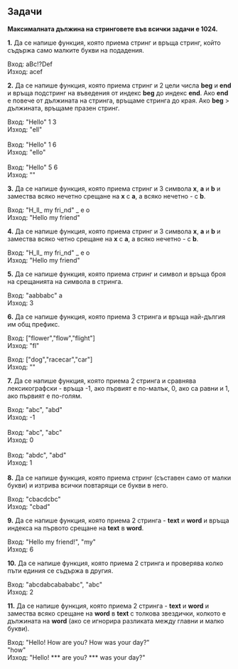 
## Задачи

**Максималната дължина на стринговете във всички задачи е 1024.**

**1.** Да се напише функция, която приема стринг и връща стринг, който съдържа само малките букви на подадения. <br />

Вход: aBc!?Def<br />
Изход: acef<br />

**2.** Да се напише функция, която приема стринг и 2 цели числа **beg** и **end** и връща подстринг на въведения от индекс **beg** до индекс **end**. Ако **end** е повече от дължината на стринга, връщаме стринга до края. Ако **beg** > дължината, връщаме празен стринг.<br />

Вход: "Hello" 1 3<br />
Изход: "ell"<br />
<br />
Вход: "Hello" 1 6<br />
Изход: "ello"<br />
<br />
Вход: "Hello" 5 6 <br />
Изход: ""<br />

**3.** Да се напише функция, която приема стринг и 3 символа **x**, **a** и **b** и замества всяко нечетно срещане на **x** с **a**, а всяко нечетно - с **b**.<br />

Вход: "H_ll_ my fri_nd" _ e o<br />
Изход: "Hello my friend"<br />

**4.** Да се напише функция, която приема стринг и 3 символа **x**, **a** и **b** и замества всяко четно срещане на **x** с **a**, а всяко нечетно - с **b**.<br />

Вход: "H_ll_ my fri_nd" _ e o<br />
Изход: "Hello my friend"<br />

**5.** Да се напише функция, която приема стринг и символ и връща броя на срещанията на символа в стринга.<br />

Вход: "aabbabc" a<br />
Изход: 3<br />

**6.**  Да се напише функция, която приема 3 стринга и връща най-дългия им общ префикс.<br />

Вход: ["flower","flow","flight"]<br />
Изход: "fl"<br />

Вход: ["dog","racecar","car"]<br />
Изход: ""<br />

**7.** Да се напише функция, която приема 2 стринга и сравнява лексикографски - връща -1, ако първият е по-малък, 0, ако са равни и 1, ако първият е по-голям.<br />

Вход: "abc", "abd"<br />
Изход: -1<br />
<br />
Вход: "abc", "abc"<br />
Изход: 0<br />
<br />
Вход: "abdc", "abd"<br />
Изход: 1<br />
<br />
**8.** Да се напише функция, която приема стринг (съставен само от малки букви) и изтрива всички повтарящи се букви в него.<br />

Вход: "cbacdcbc"<br />
Изход: "cbad"<br />

**9.** Да се напише функция, която приема 2 стринга - **text** и **word** и връща индекса на първото срещане на **text**  в **word**.<br />

Вход: "Hello my friend!", "my"<br />
Изход: 6<br />

**10.** Да се напише функция, която приема 2 стринга и проверява колко пъти единия се съдържа в другия.<br />

Вход: "abcdabcabababc", "abc"<br />
Изход: 2<br />

**11.** Да се напише функция, която приема 2 стринга - **text** и **word** и замества всяко срещане на **word** в **text** с толкова звездички, колкото е дължината на  **word** (ако се игнорира разликата между главни и малко букви).<br />

Вход: "Hello! How are you? How was your day?"<br />
"how"<br />
Изход: "Hello! *** are you? *** was your day?"<br />
